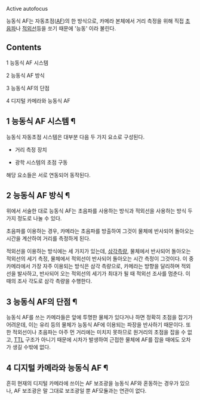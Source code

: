 Active autofocus  

능동식 AF는 자동초점([AF](AF.md))의 한 방식으로, 카메라 본체에서 거리 측정을 위해 직접
[초음파](%EC%B4%88%EC%9D%8C%ED%8C%8C.md)나
[적외선](%EC%A0%81%EC%99%B8%EC%84%A0.md)등을 쏘기 때문에 '능동' 이라 불린다.

## Contents

    

1 능동식 AF 시스템

2 능동식 AF 방식

3 능동식 AF의 단점

4 디지털 카메라와 능동식 AF

## 1 능동식 AF 시스템 ¶

  

능동식 자동초점 시스템은 대부분 다음 두 가지 요소로 구성된다.  

  * 거리 측정 장치  

  * 광학 시스템의 초점 구동  

해당 요소들은 서로 연동되어 동작된다.

## 2 능동식 AF 방식 ¶

  

위에서 서술한 대로 능동식 AF는 초음파를 사용하는 방식과 적외선을 사용하는 방식 두 가지 정도로 나눌 수 있다.  

  

초음파를 이용하는 경우, 카메라는 초음파를 방출하여 그것이 물체에 반사되어 돌아오는 시간을 계산하여 거리를 측정하게 된다.  

  

적외선을 이용하는 방식에는 세 가지가 있는데, [삼각측량](%EC%82%BC%EA%B0%81%20%EC%B8%A1%EB%9F%89.md), 물체에서 반사되어 돌아오는 적외선의 세기 측정,
물체에서 적외선이 반사되어 돌아오는 시간 측정이 그것이다. 이 중 카메라에서 가장 자주 이용되는 방식은 삼각 측량으로, 카메라는 방향을
달리하며 적외선을 발사하고, 반사되어 오는 적외선의 세기가 최대가 될 때 적외선 조사를 멈춘다. 이 때의 조사 각도로 삼각 측량을 수행한다.

## 3 능동식 AF의 단점 ¶

  

능동식 AF를 쓰는 카메라들은 앞에 투명한 물체가 있다거나 하면 정확히 초점을 잡기가 어려운데, 이는 유리 등의 물체가 능동식 AF에
이용되는 파장을 반사하기 때문이다. 또한 적외선이나 초음파는 아주 먼 거리에는 미치지 못하므로 원거리의 초점을 잡을 수 없고,
[TTL](TTL.md) 구조가 아니기 때문에 시차가 발생하여 근접한 물체에 AF를 잡을 때에도 오차가 생길 수밖에 없다.

## 4 디지털 카메라와 능동식 AF ¶

  

흔히 현재의 디지털 카메라에 쓰이는 AF 보조광을 능동식 AF와 혼동하는 경우가 있으나, AF 보조광은 말 그대로 보조광일 뿐 AF모듈과는
연관이 없다.  

  

  

